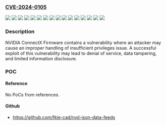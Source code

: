 ### [CVE-2024-0105](https://cve.mitre.org/cgi-bin/cvename.cgi?name=CVE-2024-0105)
![](https://img.shields.io/static/v1?label=Product&message=BlueField%201&color=blue)
![](https://img.shields.io/static/v1?label=Product&message=BlueField%20GA&color=blue)
![](https://img.shields.io/static/v1?label=Product&message=BlueField%20LTS22&color=blue)
![](https://img.shields.io/static/v1?label=Product&message=BlueField%20LTS23&color=blue)
![](https://img.shields.io/static/v1?label=Product&message=ConnectX%20GA&color=blue)
![](https://img.shields.io/static/v1?label=Product&message=ConnectX%20LTS22&color=blue)
![](https://img.shields.io/static/v1?label=Product&message=ConnectX%20LTS23&color=blue)
![](https://img.shields.io/static/v1?label=Product&message=ConnectX4%20LX&color=blue)
![](https://img.shields.io/static/v1?label=Product&message=ConnectX4&color=blue)
![](https://img.shields.io/static/v1?label=Version&message=%3D%20All%20versions%20prior%20to%2012.28.2302%20&color=brighgreen)
![](https://img.shields.io/static/v1?label=Version&message=%3D%20All%20versions%20prior%20to%2018.31.1014%20&color=brighgreen)
![](https://img.shields.io/static/v1?label=Version&message=%3D%20All%20versions%20prior%20to%20xx.32.1900%20&color=brighgreen)
![](https://img.shields.io/static/v1?label=Version&message=%3D%20All%20versions%20prior%20to%20xx.35.4030%20&color=brighgreen)
![](https://img.shields.io/static/v1?label=Version&message=%3D%20All%20versions%20prior%20to%20xx.39.3560%20&color=brighgreen)
![](https://img.shields.io/static/v1?label=Version&message=%3D%20All%20versions%20prior%20to%20xx.41.1000%20&color=brighgreen)
![](https://img.shields.io/static/v1?label=Vulnerability&message=CWE-274&color=brighgreen)

### Description

NVIDIA ConnectX Firmware contains a vulnerability where an attacker may cause an improper handling of insufficient privileges issue. A successful exploit of this vulnerability may lead to denial of service, data tampering, and limited information disclosure.

### POC

#### Reference
No PoCs from references.

#### Github
- https://github.com/fkie-cad/nvd-json-data-feeds

